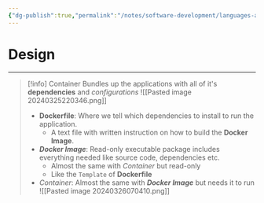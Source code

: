 ```yaml
---
{"dg-publish":true,"permalink":"/notes/software-development/languages-and-frameworks/web-development/backend/php/00-docker/01-docker/","tags":["programming","apache","php","docker"],"created":"2025-07-13T15:24:51.133+08:00"}
---
```


# Design

--- 
> [!info] Container
> Bundles up the applications with all of it's __dependencies__ and _configurations_
> ![[Pasted image 20240325220346.png]]
> - __Dockerfile__: Where we tell which dependencies to install to run the application.
> 	- A text file with written instruction on how to build the __Docker Image__.
> - ___Docker Image___:  Read-only executable package includes everything needed like source code, dependencies etc.
> 	- Almost the same with _Container_ but read-only
> 	- Like the `Template` of __Dockerfile__
> - _Container_: Almost the same with ___Docker Image___ but needs it to run 
> ![[Pasted image 20240326070410.png]]

